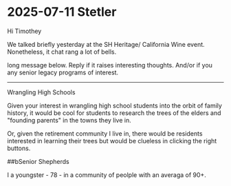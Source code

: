 # 2025-07-11 Stetler

Hi Timothey

We talked briefly yesterday at the SH Heritage/ California Wine event. Nonetheless, it chat rang a lot of bells.

long message below. Reply if it raises interesting thoughts. And/or if you any senior legacy programs of interest.


***

Wrangling High Schools

Given your interest in wrangling high school students into the orbit of family history, it would be cool for students to research the trees of the elders and "founding parents" in the towns they live in.

Or, given the retirement community I live in, there would be residents interested in learning their trees but would be clueless in clicking the right buttons.

##bSenior Shepherds

I a youngster - 78 - in a community of peolple with an averaga of 90+.